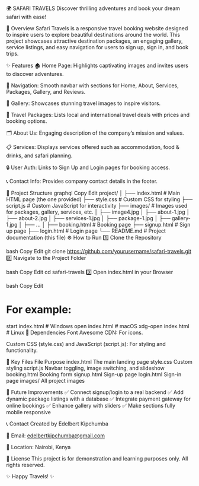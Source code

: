 🌍 SAFARI TRAVELS
Discover thrilling adventures and book your dream safari with ease!

📖 Overview
Safari Travels is a responsive travel booking website designed to inspire users to explore beautiful destinations around the world. This project showcases attractive destination packages, an engaging gallery, service listings, and easy navigation for users to sign up, sign in, and book trips.

✨ Features
🏠 Home Page: Highlights captivating images and invites users to discover adventures.

🧭 Navigation: Smooth navbar with sections for Home, About, Services, Packages, Gallery, and Reviews.

📸 Gallery: Showcases stunning travel images to inspire visitors.

🎒 Travel Packages: Lists local and international travel deals with prices and booking options.

🗂️ About Us: Engaging description of the company’s mission and values.

📋 Services: Displays services offered such as accommodation, food & drinks, and safari planning.

🔒 User Auth: Links to Sign Up and Login pages for booking access.

📞 Contact Info: Provides company contact details in the footer.

📂 Project Structure
graphql
Copy
Edit
project/
│
├── index.html         # Main HTML page (the one provided)
├── style.css          # Custom CSS for styling
├── script.js          # Custom JavaScript for interactivity
├── images/            # Images used for packages, gallery, services, etc.
│   ├── image4.jpg
│   ├── about-1.jpg
│   ├── about-2.jpg
│   ├── services-1.jpg
│   ├── package-1.jpg
│   ├── gallery-1.jpg
│   ├── ...
│
├── booking.html       # Booking page
├── signup.html        # Sign up page
├── login.html         # Login page
└── README.md          # Project documentation (this file)
⚙️ How to Run
1️⃣ Clone the Repository

bash
Copy
Edit
git clone https://github.com/yourusername/safari-travels.git
2️⃣ Navigate to the Project Folder

bash
Copy
Edit
cd safari-travels
3️⃣ Open index.html in your Browser

bash
Copy
Edit
# For example:
start index.html  # Windows
open index.html   # macOS
xdg-open index.html # Linux
🧩 Dependencies
Font Awesome CDN: For icons.

Custom CSS (style.css) and JavaScript (script.js): For styling and functionality.

🔑 Key Files
File	Purpose
index.html	The main landing page
style.css	Custom styling
script.js	Navbar toggling, image switching, and slideshow
booking.html	Booking form
signup.html	Sign-up page
login.html	Sign-in page
images/	All project images

🚀 Future Improvements
✅ Connect signup/login to a real backend
✅ Add dynamic package listings with a database
✅ Integrate payment gateway for online bookings
✅ Enhance gallery with sliders
✅ Make sections fully mobile responsive

📞 Contact
Created by Edelbert Kipchumba

📧 Email: edelbertkipchumba@gmail.com

📍 Location: Nairobi, Kenya

📝 License
This project is for demonstration and learning purposes only. All rights reserved.

✨ Happy Travels! ✨

